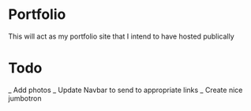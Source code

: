 # Portfolio
This will act as my portfolio site that I intend to have hosted publically

# Todo
_ Add photos
_ Update Navbar to send to appropriate links
_ Create nice jumbotron
